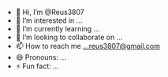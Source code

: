 - 👋 Hi, I’m @Reus3807
- 👀 I’m interested in ...
- 🌱 I’m currently learning ...
- 💞️ I’m looking to collaborate on ...
- 📫 How to reach me ...reus3807@gmail.com
- 😄 Pronouns: ...
- ⚡ Fun fact: ...

<!---
Reus3807/Reus3807 is a ✨ special ✨ repository because its `README.md` (this file) appears on your GitHub profile.
You can click the Preview link to take a look at your changes.
--->
